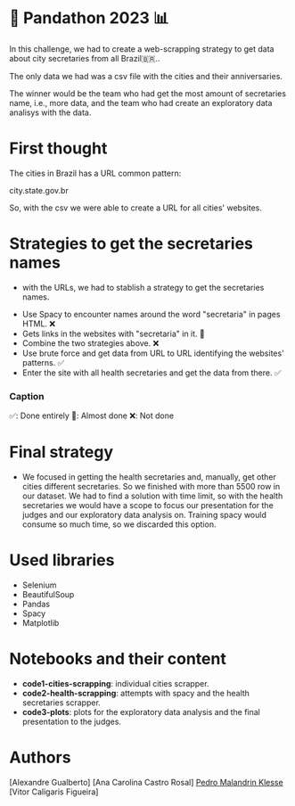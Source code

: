 # 🐼 Pandathon 2023 📊

In this challenge, we had to create a web-scrapping strategy to get data 
about city secretaries from all Brazil🇧🇷..

The only data we had was a csv file with the cities and their anniversaries.

The winner would be the team who had get the most amount of secretaries name, 
i.e., more data, and the team who had create an exploratory data analisys 
with the data.

# First thought

The cities in Brazil has a URL common pattern:

city.state.gov.br

So, with the csv we were able to create a URL for all cities' websites.

# Strategies to get the secretaries names

- with the URLs, we had to stablish a strategy to get the secretaries names.

* Use Spacy to encounter names around the word "secretaria" in pages HTML. ❌
* Gets links in the websites with "secretaria" in it. 🤏
* Combine the two strategies above. ❌
* Use brute force and get data from URL to URL identifying the websites' 
patterns. ✅
* Enter the site with all health secretaries and get the data from there. ✅

### Caption

✅: Done entirely
🤏: Almost done
❌: Not done

# Final strategy

- We focused in getting the health secretaries and, manually, get other 
cities different secretaries. So we finished with more than 5500 row in 
our dataset. We had to find a solution with time limit, so with the health 
secretaries we would have a scope to focus our presentation for the judges 
and our exploratory data analysis on. Training spacy would consume so much 
time, so we discarded this option.

# Used libraries

* Selenium
* BeautifulSoup
* Pandas
* Spacy
* Matplotlib

# Notebooks and their content

- **code1-cities-scrapping**: individual cities scrapper.
- **code2-health-scrapping**: attempts with spacy and the health secretaries 
scrapper.
- **code3-plots**: plots for the exploratory data analysis and the final 
presentation to the judges.

# Authors

[Alexandre Gualberto]
[Ana Carolina Castro Rosal]
[Pedro Malandrin Klesse](www.github.com/Klesse)
[Vitor Caligaris Figueira]
